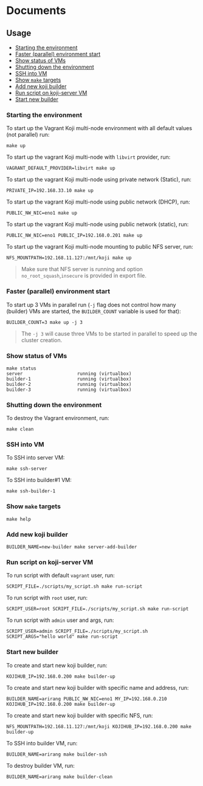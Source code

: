# Documents

## Usage

- [Starting the environment](#starting-the-environment)
- [Faster (parallel) environment start](#faster-parallel-environment-start)
- [Show status of VMs](#show-status-of-vms)
- [Shutting down the environment](#shutting-down-the-environment)
- [SSH into VM](#ssh-into-vm)
- [Show `make` targets](#show-make-targets)
- [Add new koji builder](#add-new-koji-builder)
- [Run script on koji-server VM](#run-script-on-koji-server-vm)
- [Start new builder](#start-new-builder)

### Starting the environment
To start up the Vagrant Koji multi-node environment with all default values (not parallel) run:
```shell
make up
```

To start up the vagrant Koji multi-node with `libvirt` provider, run:
```shell
VAGRANT_DEFAULT_PROVIDER=libvirt make up
```

To start up the vagrant Koji multi-node using private network (Static), run:
```shell
PRIVATE_IP=192.168.33.10 make up
```

To start up the vagrant Koji multi-node using public network (DHCP), run:
```shell
PUBLIC_NW_NIC=eno1 make up
```

To start up the vagrant Koji multi-node using public network (static), run:
```shell
PUBLIC_NW_NIC=eno1 PUBLIC_IP=192.168.0.201 make up
```

To start up the vagrant Koji multi-node mounting to public NFS server, run:
```shell
NFS_MOUNTPATH=192.168.11.127:/mnt/koji make up
```
> Make sure that NFS server is running and option `no_root_squash`,`insecure` is provided in export file.

### Faster (parallel) environment start
To start up 3 VMs in parallel run (`-j` flag does not control how many (builder) VMs are started, the `BUILDER_COUNT` variable is used for that): 
```shell
BUILDER_COUNT=3 make up -j 3
```
> The `-j 3` will cause three VMs to be started in parallel to speed up the cluster creation.

### Show status of VMs
```shell
make status
server                    running (virtualbox)
builder-1                 running (virtualbox)
builder-2                 running (virtualbox)
builder-3                 running (virtualbox)
```

### Shutting down the environment
To destroy the Vagrant environment, run:
```shell
make clean
```

### SSH into VM
To SSH into server VM:
```shell
make ssh-server
```

To SSH into builder#1 VM:
```shell
make ssh-builder-1
```

### Show `make` targets
```shell
make help
```

### Add new koji builder
```shell
BUILDER_NAME=new-builder make server-add-builder
```

### Run script on koji-server VM
To run script with default `vagrant` user, run:
```shell
SCRIPT_FILE=./scripts/my_script.sh make run-script
```

To run script with `root` user, run:
```shell
SCRIPT_USER=root SCRIPT_FILE=./scripts/my_script.sh make run-script
```

To run script with `admin` user and args, run:
```shell
SCRIPT_USER=admin SCRIPT_FILE=./scripts/my_script.sh SCRIPT_ARGS="hello world" make run-script
```

### Start new builder
To create and start new koji builder, run:
```shell
KOJIHUB_IP=192.168.0.200 make builder-up
```

To create and start new koji builder with specific name and address, run:
```shell
BUILDER_NAME=arirang PUBLIC_NW_NIC=eno1 MY_IP=192.168.0.210 KOJIHUB_IP=192.168.0.200 make builder-up
```

To create and start new koji builder with specific NFS, run:
```shell
NFS_MOUNTPATH=192.168.11.127:/mnt/koji KOJIHUB_IP=192.168.0.200 make builder-up
```

To SSH into builder VM, run:
```shell
BUILDER_NAME=arirang make builder-ssh
```

To destroy builder VM, run:
```shell
BUILDER_NAME=arirang make builder-clean
```
